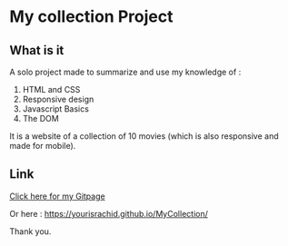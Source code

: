 # My collection Project #

## What is it ##

A solo project made to summarize and use my knowledge of :
   1. HTML and CSS
   2. Responsive design
   3. Javascript Basics
   4. The DOM

It is a website of a collection of 10 movies (which is also responsive and made for mobile).

## Link ##


[Click here for my Gitpage](https://yourisrachid.github.io/MyCollection/)

Or here : https://yourisrachid.github.io/MyCollection/

Thank you.
